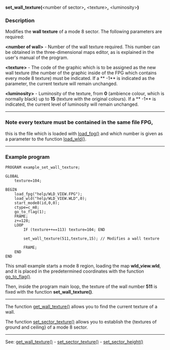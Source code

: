 **set_wall_texture(**&lt;number of sector&gt;**,** &lt;texture&gt;**,** &lt;luminosity&gt;**)**

### Description

Modifies the **wall texture** of a mode 8 sector. The following parameters are
required:

**&lt;number of wall&gt;** - Number of the wall texture required. This number can
 be obtained in the three-dimensional maps editor,
as is explained in the user's manual of the program.

**&lt;texture&gt;** - The code of the graphic which is to be assigned as the new wall
texture (the number of the graphic inside of the FPG which contains every mode 8 texture) 
must be indicated. If a ** -1** is indicated as the parameter, the current texture will remain
unchanged.

**&lt;luminosity&gt;** - Luminosity of the texture, from **0** (ambience colour, which is
normally black) up to **15** (texture with the original colours).
If a ** -1** is indicated, the current level of luminosity will remain unchanged.

---------------------------------------


### Note every texture must be contained in the same file FPG,
this is the file which is loaded with [load_fpg()](load_fpg().md) and which number is given
as a parameter to the function [load_wld()](load_wld().md).

---------------------------------------


### Example program
```
PROGRAM example_set_wall_texture;

GLOBAL
    texture=104;

BEGIN
    load_fpg("help/WLD_VIEW.FPG");
    load_wld("help/WLD_VIEW.WLD",0);
    start_mode8(id,0,0);
    ctype=c_m8;
    go_to_flag(1);
    FRAME;
    z+=128;
    LOOP
        IF (texture++==113) texture=104; END

        set_wall_texture(511,texture,15); // Modifies a wall texture

        FRAME;
    END
END
```


This small example starts a mode 8 region, loading the map
**wld_view.wld**, and it is placed in the predetermined coordinates with the
function [go_to_flag()](go_to_flag().md).

Then, inside the program main loop, the texture of the wall number **511** 
is fixed with the function **set_wall_texture()**.

---------------------------------------


The function [get_wall_texture()](get_wall_texture().md) allows you to find the current texture
of a wall.

The function [set_sector_texture()](set_sector_texture().md) allows you to establish the {textures of
ground and ceiling} of a mode 8 sector.

---------------------------------------
See: [get_wall_texture()](get_wall_texture().md) - [set_sector_texture()](set_sector_texture().md) - [set_sector_height()](set_sector_height().md)

